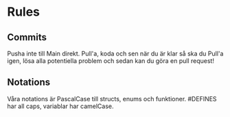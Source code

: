 # Rules

## Commits
Pusha inte till Main direkt. Pull'a, koda och sen när du är klar så ska du Pull'a igen, lösa alla potentiella problem och sedan kan du göra en pull request!

## Notations
Våra notations är PascalCase till structs, enums och funktioner. #DEFINES har all caps, variablar har camelCase.